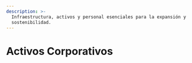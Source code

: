 ```yaml
---
description: >-
  Infraestructura, activos y personal esenciales para la expansión y
  sostenibilidad.
---
```


# Activos Corporativos

